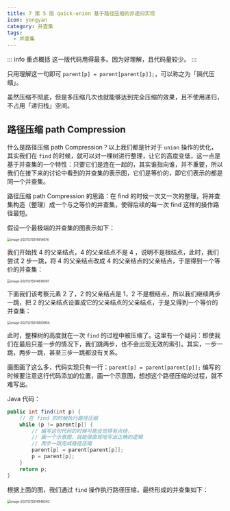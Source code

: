 ```yaml
---
title: 7 第 5 版 quick-union 基于路径压缩的非递归实现
icon: yongyan
category: 并查集
tags:
  - 并查集
---
```


::: info 重点概括
这一版代码用得最多。因为好理解，且代码量较少。
:::

只用理解这一句即可 `parent[p] = parent[parent[p]];`，可以称之为「隔代压缩」。

虽然压缩不彻底，但是多压缩几次也就能够达到完全压缩的效果，且不使用递归，不占用「递归栈」空间。

## 路径压缩 path Compression

什么是路径压缩 path Compression？以上我们都是针对于 `union` 操作的优化，其实我们在 `find` 的时候，就可以对一棵树进行整理，让它的高度变低，这一点是基于并查集的一个特性：只要它们是连在一起的，其实谁指向谁，并不重要，所以我们在接下来的讨论中看到的并查集的表示图，它们是等价的，即它们表示的都是同一个并查集。

路径压缩 path Compression 的思路：在 find 的时候一次又一次的整理，将并查集构造（整理）成一个与之等价的并查集，使得后续的每一次 find 这样的操作路径最短。

假设一个最极端的并查集的图表示如下：

<img src="https://tva1.sinaimg.cn/large/008i3skNgy1gxdw5bq60bj30i00euq34.jpg" alt="image-20211215014814674" style="zoom:50%;" />

我们开始找 $4$ 的父亲结点，$4$ 的父亲结点不是 $4$ ，说明不是根结点，此时，我们尝试 $2$ 步一跳，将 $4$ 的父亲结点改成 $4$ 的父亲结点的父亲结点，于是得到一个等价的并查集：

<img src="https://tva1.sinaimg.cn/large/008i3skNgy1gxdw5qm4wyj30du0d8dfz.jpg" alt="image-20211215014838597" style="zoom:50%;" />

下面我们该考察元素 $2$ 了，$2$ 的父亲结点是 $1$，$2$ 不是根结点，所以我们继续两步一跳，把 $2$ 的父亲结点设置成它的父亲结点的父亲结点，于是又得到一个等价的并查集：

<img src="https://tva1.sinaimg.cn/large/008i3skNgy1gxdw66kjkhj30di0aaglq.jpg" alt="image-20211215014903904" style="zoom:50%;" />

此时，整棵树的高度就在一次 `find` 的过程中被压缩了。这里有一个疑问：即使我们在最后只差一步的情况下，我们跳两步，也不会出现无效的索引。其实，一步一跳，两步一跳，甚至三步一跳都没有关系。

画图画了这么多，代码实现只有一行：`parent[p] = parent[parent[p]];` 编写的时候要注意这行代码添加的位置，画一个示意图，想想这个路径压缩的过程，就不难写出。

Java 代码：

```java
public int find(int p) {
    // 在 find 的时候执行路径压缩
    while (p != parent[p]) {
        // 编写这句代码的时候可能会觉得有点绕，
        // 画一个示意图，就能很直观地写出正确的逻辑
        // 两步一跳完成路径压缩
        parent[p] = parent[parent[p]];
        p = parent[p];
    }
    return p;
}
```

根据上面的图，我们通过  `find` 操作执行路径压缩，最终形成的并查集如下：

<img src="https://tva1.sinaimg.cn/large/008i3skNgy1gxdw6x3dg1j310e0f40te.jpg" alt="image-20211215014946542" style="zoom:50%;" />

